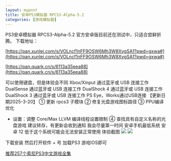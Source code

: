 ```yaml
---
layout: mypost
title: 安卓PS3模拟器 RPCS3-Alpha-5.2
categories: [游戏模拟器]
---
```


PS3安卓模拟器 RPCS3-Alpha-5.2
官方安卓版目前还在测试中，只适合尝鲜折腾。
下载地址：

[https://pan.xunlei.com/s/VOLncf1nFF9OSW6Mh3W8XvgSA1?pwd=gxwa#](https://pan.xunlei.com/s/VOLncf1nFF9OSW6Mh3W8XvgSA1?pwd=gxwa#)

[https://pan.quark.cn/s/6113a35eea88](https://pan.quark.cn/s/6113a35eea88)

可以使用键盘，但是体验会不同
Xbox/Xinput
通过蓝牙或 USB 连接工作
DualSense
通过蓝牙或 USB 连接工作
DualShock 4
通过蓝牙或 USB 连接工作
DualShock 3
通过蓝牙或 USB 连接工作
PS Eye，Works通过USB连接
【更新日期2025-3-20】
① 更新 rpcs3 子模块
② 修复光盘游戏图标路径
③ PPU编译优化
- 设置：调整 Core/Max LLVM 编译线程设置限制
④ 查找具有自定义名称的光盘游戏
建议转存，有更新会收到通知 我会尽量第一时间
安卓手机最低系统 安卓 12
低于这个系统可能会无法安装正常使用
体验截图
![](https://gcore.jsdelivr.net/gh/jikcc/jikcc.github.io/IMG/20250320232037697.png)
![](https://gcore.jsdelivr.net/gh/jikcc/jikcc.github.io/IMG/20250320232037673.png)

 下载安装 然后打开软件 + 号 加载PS3 游戏IOS即可

[ 推荐257个索尼PS3中文游戏全集](https://pan.quark.cn/s/d117a0c17bf4)

